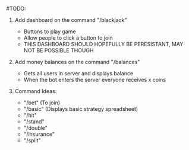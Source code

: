 #TODO:

1. Add dashboard on the command "/blackjack"

   - Buttons to play game
   - Allow people to click a button to join
   - THIS DASHBOARD SHOULD HOPEFULLY BE PERESISTANT, MAY NOT BE POSSIBLE THOUGH

2. Add money balances on the command "/balances"

   - Gets all users in server and displays balance
   - When the bot enters the server everyone receives x coins

3. Command Ideas:

   - "/bet" (To join)
   - "/basic" (Displays basic strategy spreadsheet)
   - "/hit"
   - "/stand"
   - "/double"
   - "/insurance"
   - "/split"
